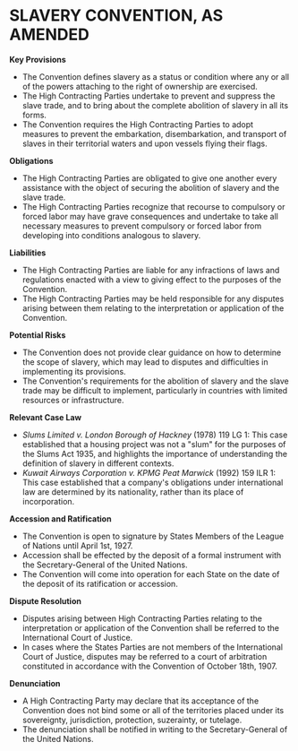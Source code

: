 **SLAVERY CONVENTION, AS AMENDED**
=====================================

**Key Provisions**

*   The Convention defines slavery as a status or condition where any or all of the powers attaching to the right of ownership are exercised.
*   The High Contracting Parties undertake to prevent and suppress the slave trade, and to bring about the complete abolition of slavery in all its forms.
*   The Convention requires the High Contracting Parties to adopt measures to prevent the embarkation, disembarkation, and transport of slaves in their territorial waters and upon vessels flying their flags.

**Obligations**

*   The High Contracting Parties are obligated to give one another every assistance with the object of securing the abolition of slavery and the slave trade.
*   The High Contracting Parties recognize that recourse to compulsory or forced labor may have grave consequences and undertake to take all necessary measures to prevent compulsory or forced labor from developing into conditions analogous to slavery.

**Liabilities**

*   The High Contracting Parties are liable for any infractions of laws and regulations enacted with a view to giving effect to the purposes of the Convention.
*   The High Contracting Parties may be held responsible for any disputes arising between them relating to the interpretation or application of the Convention.

**Potential Risks**

*   The Convention does not provide clear guidance on how to determine the scope of slavery, which may lead to disputes and difficulties in implementing its provisions.
*   The Convention's requirements for the abolition of slavery and the slave trade may be difficult to implement, particularly in countries with limited resources or infrastructure.

**Relevant Case Law**

*   *Slums Limited v. London Borough of Hackney* (1978) 119 LG 1: This case established that a housing project was not a "slum" for the purposes of the Slums Act 1935, and highlights the importance of understanding the definition of slavery in different contexts.
*   *Kuwait Airways Corporation v. KPMG Peat Marwick* (1992) 159 ILR 1: This case established that a company's obligations under international law are determined by its nationality, rather than its place of incorporation.

**Accession and Ratification**

*   The Convention is open to signature by States Members of the League of Nations until April 1st, 1927.
*   Accession shall be effected by the deposit of a formal instrument with the Secretary-General of the United Nations.
*   The Convention will come into operation for each State on the date of the deposit of its ratification or accession.

**Dispute Resolution**

*   Disputes arising between High Contracting Parties relating to the interpretation or application of the Convention shall be referred to the International Court of Justice.
*   In cases where the States Parties are not members of the International Court of Justice, disputes may be referred to a court of arbitration constituted in accordance with the Convention of October 18th, 1907.

**Denunciation**

*   A High Contracting Party may declare that its acceptance of the Convention does not bind some or all of the territories placed under its sovereignty, jurisdiction, protection, suzerainty, or tutelage.
*   The denunciation shall be notified in writing to the Secretary-General of the United Nations.